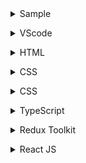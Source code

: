<details><summary>Sample</summary><pre>

## Getting Started - fill
## Games - fill
   ### Games Video - fill
   ### Games Web Site - f
## Videos:  - f
   ### Short -f
   ### Long -f
## Online Learning Platform -f
## Road Map -f
## Project -f 
## Test Yourself websites -f
## Job Requirment -f
## LinkedIn Jobs -

</pre></details>

<details><summary>VScode</summary><pre>
  
  # Visual Studio Code or VScode: 
    https://www.youtube.com/watch?v=JPZsB_6yHVo

    VS Code
    https://code.visualstudio.com/docs/introvideos/basics

    Vscode Landing Page
    https://code.visualstudio.com/ 
    ## Getting Started - fill
## Games - fill
   ### Games Video - fill
   ### Games Web Site - f
## Videos:  - f
   ### Short -f
   ### Long -f
## Online Learning Platform -f
## Road Map -f
## Project -f 
## Test Yourself websites -f
## Job Requirment -f
## LinkedIn Jobs -f

</pre></details>

<details><summary>HTML</summary><pre>



HTML Tutorial - How to Make a Super Simple Website
https://www.youtube.com/watch?v=PlxWf493en4

It's not stickin'? Play a game to learn.
HTML Video Game: 
https://www.youtube.com/watch?v=BrHxowQQmmY
Nester: A game of nesting HTML code | Trailer

HTML Video Game website:
https://codepip.com/games/nester/

# Long Video
HTML Full Course for Beginners | Complete All-in-One Tutorial | 4 Hours
https://www.youtube.com/watch?v=mJgBOIoGihA

## Getting Started - fill
## Games - fill
   ### Games Video - fill
   ### Games Web Site - f
## Videos:  - f
   ### Short -f
   ### Long -f
## Online Learning Platform -f
## Road Map -f
## Project -f 
## Test Yourself websites -f
## Job Requirment -f
## LinkedIn Jobs - f
</pre></details>
<!-- End HTML -->
<details><summary>CSS</summary><pre>

CSS Section

CSS Diner Game: https://flukeout.github.io/ Solutions:https://www.youtube.com/watch?v=SbYdwj5lito

CSS Video Game website:
CSS Scoops: A game for learning CSS selectors | Trailer
https://codepip.com/games/css-scoops/

Selector Showdown: A game about CSS selector specificity | Trailer
https://codepip.com/games/selector-showdown/

Flexbox Froggy: A game for learning CSS flexbox | Trailer
https://codepip.com/games/flexbox-froggy/

Flexbox Froggy: Solution
https://www.youtube.com/watch?v=g0G0BiYm3lE

Video
Short
Learn CSS in 20 Minutes
https://www.youtube.com/watch?v=1PnVor36_40

Long
CSS Full Course for Beginners | Complete All-in-One Tutorial | 11 Hours
https://www.youtube.com/watch?v=n4R2E7O-Ngo

Project Section
## Getting Started - fill
## Games - fill
   ### Games Video - fill
   ### Games Web Site - f
## Videos:  - f
   ### Short -f
   ### Long -f
## Online Learning Platform -f
## Road Map -f
## Project -f 
## Test Yourself websites -f
## Job Requirment -f
## LinkedIn Jobs - f
</pre></details>
<!-- End CSS -->

<details><summary>CSS</summary><pre>
Disarray: A game for learning JavaScript array methods | Trailer
https://codepip.com/games/disarray/
# Find another Javascript game

Not playable as of 01/01/2023
https://codepip.com/games/css-scopes/

Video
Short 
100+ JavaScript Concepts you Need to Know
https://www.youtube.com/watch?v=lkIFF4maKMU

Theory and crash course (Repeatly watch until known.)
https://www.youtube.com/watch?v=lkIFF4maKMU

Long
JavaScript Full Course for Beginners | Complete All-in-One Tutorial | 8 Hours
https://www.youtube.com/watch?v=EfAl9bwzVZk

Project:
Code Tetris: JavaScript Tutorial for Beginners
https://www.youtube.com/watch?v=rAUn1Lom6dw

## Getting Started - fill
## Games - fill
   ### Games Video - fill
   ### Games Web Site - f
## Videos:  - f
   ### Short -f
   ### Long -f
## Online Learning Platform -f
## Road Map -f
## Project -f 
## Test Yourself websites -f
## Job Requirment -f
## LinkedIn Jobs - f
</pre></details>
<!-- End JavaScript -->

<details><summary>TypeScript</summary><pre>
Theory and crash course (Repeatly watch until known.)
Short
TypeScript in 100 Seconds
https://www.youtube.com/watch?v=zQnBQ4tB3ZA

Long 
Typescript for Beginners
https://www.youtube.com/watch?v=MOO5vrtTUTE
<!-- End TypeScript -->
## Getting Started - fill
## Games - fill
   ### Games Video - fill
   ### Games Web Site - f
## Videos:  - f
   ### Short -f
   ### Long -f
## Online Learning Platform -f
## Road Map -f
## Project -f 
## Test Yourself websites -f
## Job Requirment -f
## LinkedIn Jobs - f
</pre></details>

<details><summary>Redux Toolkit</summary><pre>
Redux (Toolkit) in 100 Seconds
https://www.youtube.com/watch?v=_shA5Xwe8_4
<!-- End Redux and Redux Toolkit -->

## Getting Started - fill
## Games - fill
   ### Games Video - fill
   ### Games Web Site - f
## Videos:  - f
   ### Short -f
   ### Long -f
## Online Learning Platform -f
## Road Map -f
## Project -f 
## Test Yourself websites -f
## Job Requirment -f
## LinkedIn Jobs -f
</pre></details>

<details><summary>React JS</summary><pre>
React JS Full Course for Beginners | Complete All-in-One Tutorial | 9 Hours
https://www.youtube.com/watch?v=RVFAyFWO4go

React Redux Full Course for Beginners | Redux Toolkit Complete Tutorial
https://www.youtube.com/watch?v=NqzdVN2tyvQ

Let’s Learn Modern Redux!
Intented outcome.
https://www.youtube.com/watch?v=9zySeP5vH9c

React:
https://www.youtube.com/watch?v=9zySeP5vH9c

## Getting Started - fill
## Games - fill
   ### Games Video - fill
   ### Games Web Site - f
## Videos:  - f
   ### Short -f
   ### Long -f
## Online Learning Platform -f
## Road Map -f
## Project -f 
## Test Yourself websites -f
## Job Requirment -f
## LinkedIn Jobs - f
</pre></details>
<!-- End React -->



